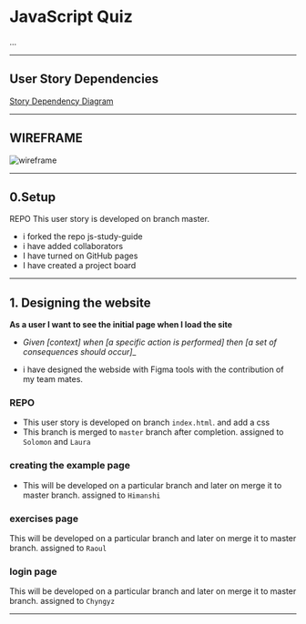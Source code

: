 # JavaScript Quiz

...

---

## User Story Dependencies

[Story Dependency Diagram](https://excalidraw.com/)

---

## WIREFRAME

![wireframe]()

---

## 0.Setup

REPO
This user story is developed on branch master.

* i forked the repo js-study-guide
* i have added collaborators
* I have turned  on GitHub pages
* I have created a project board 

---

## 1. Designing the website

__As a user I want to see the initial page when I load the site__

- _Given [context] when [a specific action is performed] then [a set of consequences should occur]__

- i have designed the webside with Figma tools with the contribution of my team mates.

### REPO

- This user story is developed on branch `index.html`. and add a css 
- This branch is merged to `master` branch after completion.
assigned to `Solomon` and `Laura`

### creating the example page
- This will be developed on a particular branch and later on merge it to master branch.
assigned to  `Himanshi`


### exercises page
This will be developed on a particular branch and later on merge it to master branch.
assigned to `Raoul`

### login page 
This will be developed on a particular branch and later on merge it to master branch.
assigned to `Chyngyz`

---


